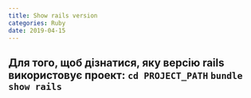 ```yaml
---
title: Show rails version
categories: Ruby
date: 2019-04-15
---
```


**Для того, щоб дізнатися, яку версію rails використовує проект:**
`cd PROJECT_PATH`
`bundle show rails`
-----
